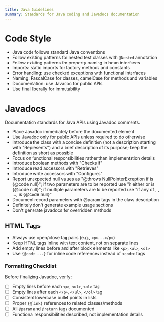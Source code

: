 ```yaml
---
title: Java Guidelines
summary: Standards for Java coding and Javadocs documentation
---
```


# Code Style

- Java code follows standard Java conventions
- Follow existing patterns for nested test classes with `@Nested` annotation
- Follow existing patterns for property naming in bean interfaces
- Imports: static imports for factory methods and constants
- Error handling: use checked exceptions with functional interfaces
- Naming: PascalCase for classes, camelCase for methods and variables
- Documentation: use Javadoc for public APIs
- Use final liberally for immutability

# Javadocs

Documentation standards for Java APIs using Javadoc comments.

- Place Javadoc immediately before the documented element
- Use Javadoc only for public APIs unless required to do otherwise
- Introduce the class with a concise definition (not a description starting with "Represents") and a brief
  description of its purpose; keep the definition as short as possible
- Focus on functional responsibilities rather than implementation details
- Introduce boolean methods with "Checks if"
- Introduce read accessors with "Retrieves"
- Introduce write accessors with "Configures"
- Report unexpected null values as "@throws NullPointerException if <param> is {@code null}"; if two parameters are
  to be reported use "if either <param1> or <param2> is {@code null}"; if multiple parameters are to be reported use
  "if any of <param1>, <param2>, ..., <paramN> is {@code null}"
- Document record parameters with @param tags in the class description
- Definitely don't generate example usage sections
- Don't generate javadocs for overridden methods

## HTML Tags

- Always use open/close tag pairs (e.g., `<p>...</p>`)
- Keep HTML tags inline with text content, not on separate lines
- Add empty lines before and after block elements like `<p>`, `<ul>`, `<ol>`
- Use `{@code ...}` for inline code references instead of `<code>` tags

### Formatting Checklist

Before finalizing Javadoc, verify:

- [ ] Empty lines before each `<p>`, `<ul>`, `<ol>` tag
- [ ] Empty lines after each `</p>`, `</ul>`, `</ol>` tag
- [ ] Consistent lowercase bullet points in lists
- [ ] Proper `{@link}` references to related classes/methods
- [ ] All `@param` and `@return` tags documented
- [ ] Functional responsibilities described, not implementation details
